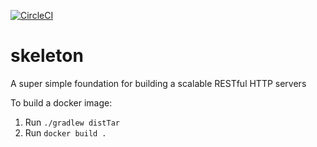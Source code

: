 [![CircleCI](https://circleci.com/gh/YuhuiDai/skeleton.svg?style=svg)](https://circleci.com/gh/YuhuiDai/skeleton)

skeleton
============
A super simple foundation for building a scalable RESTful HTTP servers

To build a docker image:
1. Run `./gradlew distTar`
2. Run `docker build .`
